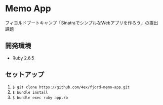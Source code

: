 # Memo App
フィヨルドブートキャンプ「SinatraでシンプルなWebアプリを作ろう」の提出課題

## 開発環境
- Ruby 2.6.5

## セットアップ
1. `$ git clone https://github.com/4ex/fjord-memo-app.git`
2. `$ bundle install`
3. `$ bundle exec ruby app.rb`
